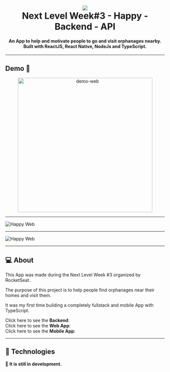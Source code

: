 <h1 align="center">
  <img src="https://www.notion.so/image/https%3A%2F%2Fs3-us-west-2.amazonaws.com%2Fsecure.notion-static.com%2F07342a3e-c8bb-4ef0-81e5-eb54027d50fe%2Fhappy.png?table=block&id=faac4d4d-6383-43fe-8bab-627125a7557c&width=250&userId=702f516b-d4e3-4569-8899-2a340c69810e&cache=v2">
  <br>
  Next Level Week#3 - <b>Happy - Backend - API</b>
</h1>

<h4 align="center">
  An App to help and motivate people to go and visit orphanages nearby. Built with ReactJS, React Native, NodeJs and TypeScript.
</h4>

---

## Demo 📸

<div align="center" >
  <img src="./github/happy-v1.gif" alt="demo-web" height="425">
</div>

---

![Happy Web](https://ik.imagekit.io/bol1o5d1sh/Captura_de_Tela__rea_de_Sele__o_20201012192753_0BlwhXFrn.png)

---

![Happy Web](https://ik.imagekit.io/bol1o5d1sh/Captura_de_Tela__rea_de_Sele__o_20201013030625_q8SncSCq8.png)

---

## :computer: About

This App was made during the Next Level Week #3 organized by RocketSeat.

The purpose of this project is to help people find orphanages near their homes and visit them.

It was my first time building a completely fullstack and mobile App with TypeScript.

Click here to see the **Backend**: <br>
Click here to see the **Web App**: <br>
Click here to see the **Mobile App**: <br>

---

## :rocket: Technologies

:running: **It is still in development.**
